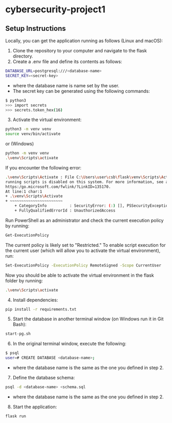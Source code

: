 # cybersecurity-project1

## Setup Instructions

Locally, you can get the application running as follows (Linux and macOS):

1. Clone the repository to your computer and navigate to the flask directory.
2. Create a .env file and define its contents as follows:

```bash
DATABASE_URL=postgresql:///<database-name>
SECRET_KEY=<secret-key>
```

- where the database name is name set by the user.
- The secret key can be generated using the following commands:

```bash
$ python3
>>> import secrets
>>> secrets.token_hex(16)
```

3. Activate the virtual environment:

```bash
python3 -m venv venv
source venv/bin/activate
```

or (Windows)

```bash
python -m venv venv
.\venv\Scripts\activate
```

If you encounter the following error:

```bash
.\venv\Scripts\Activate : File C:\Users\user\csb\flask\venv\Scripts\Activate.ps1 cannot be loaded because
running scripts is disabled on this system. For more information, see about_Execution_Policies at
https:/go.microsoft.com/fwlink/?LinkID=135170.
At line:1 char:1
+ .\venv\Scripts\Activate
+ ~~~~~~~~~~~~~~~~~~~~~~~
    + CategoryInfo          : SecurityError: (:) [], PSSecurityException
    + FullyQualifiedErrorId : UnauthorizedAccess
```

Run PowerShell as an administrator and check the current execution policy by running:

```bash
Get-ExecutionPolicy
```

The current policy is likely set to "Restricted." To enable script execution for the current user (which will allow you to activate the virtual environment), run:

```bash
Set-ExecutionPolicy -ExecutionPolicy RemoteSigned -Scope CurrentUser
```

Now you should be able to activate the virtual environment in the flask folder by running:

```bash
.\venv\Scripts\activate
```

4. Install dependencies:

```bash
pip install -r requirements.txt
```

5. Start the database in another terminal window (on Windows run it in Git Bash):

```bash
start-pg.sh
```

6. In the original terminal window, execute the following:

```bash
$ psql
user=# CREATE DATABASE <database-name>;
```

- where the database name is the same as the one you defined in step 2.

7. Define the database schema:

```bash
psql -d <database-name> <schema.sql
```

- where the database name is the same as the one you defined in step 2.

8. Start the application:

```bash
flask run
```
